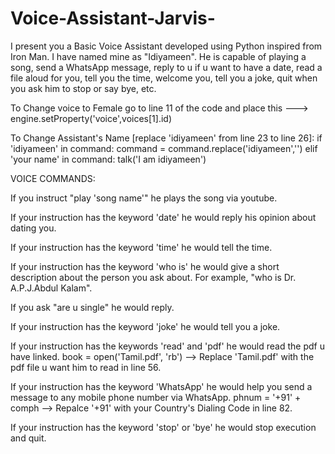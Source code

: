 # Voice-Assistant-Jarvis-
I present you a Basic Voice Assistant developed using Python inspired from Iron Man. I have named mine as "Idiyameen". He is capable of playing a song, send a WhatsApp message, reply to u if u want to have a date, read a file aloud for you, tell you the time, welcome you, tell you a joke, quit when you ask him to stop or say bye, etc.

To Change voice to Female go to line 11 of the code and place this --->  engine.setProperty('voice',voices[1].id)

To Change Assistant's Name [replace 'idiyameen' from line 23 to line 26]:
            if 'idiyameen' in command:
                command = command.replace('idiyameen','')
            elif 'your name' in command:
                talk('I am idiyameen')
                
VOICE COMMANDS:

If you instruct "play 'song name'" he plays the song via youtube.

If your instruction has the keyword 'date' he would reply his opinion about dating you.

If your instruction has the keyword 'time' he would tell the time.

If your instruction has the keyword 'who is' he would give a short description about the person you ask about. For example, "who is Dr. A.P.J.Abdul Kalam".

If you ask "are u single" he would reply.

If your instruction has the keyword 'joke' he would tell you a joke.

If your instruction has the keywords 'read' and 'pdf' he would read the pdf u have linked.
     book = open('Tamil.pdf', 'rb') --> Replace 'Tamil.pdf' with the pdf file u want him to read in line 56.

If your instruction has the keyword 'WhatsApp' he would help you send a message to any mobile phone number via WhatsApp.
     phnum = '+91' + comph --> Repalce '+91' with your Country's Dialing Code in line 82.

If your instruction has the keyword 'stop' or 'bye' he would stop execution and quit. 
     

